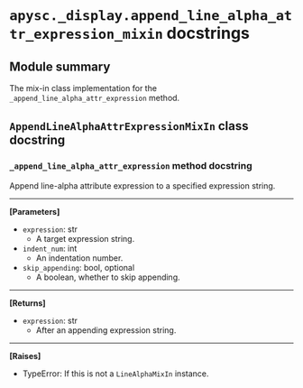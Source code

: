 # `apysc._display.append_line_alpha_attr_expression_mixin` docstrings

## Module summary

The mix-in class implementation for the `_append_line_alpha_attr_expression` method.

## `AppendLineAlphaAttrExpressionMixIn` class docstring

### `_append_line_alpha_attr_expression` method docstring

Append line-alpha attribute expression to a specified expression string.<hr>

**[Parameters]**

- `expression`: str
  - A target expression string.
- `indent_num`: int
  - An indentation number.
- `skip_appending`: bool, optional
  - A boolean, whether to skip appending.

<hr>

**[Returns]**

- `expression`: str
  - After an appending expression string.

<hr>

**[Raises]**

- TypeError: If this is not a `LineAlphaMixIn` instance.
